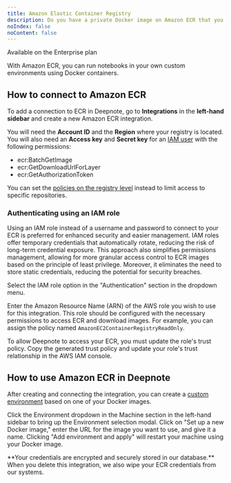 ```yaml
---
title: Amazon Elastic Container Registry
description: Do you have a private Docker image on Amazon ECR that you want to use in Deepnote? No problem. Follow these steps use your custom environment.
noIndex: false
noContent: false
---
```


<Callout status="info">
Available on the Enterprise plan
</Callout>

With Amazon ECR, you can run notebooks in your own custom environments using Docker containers.

## How to connect to Amazon ECR

To add a connection to ECR in Deepnote, go to **Integrations** in the **left-hand sidebar** and create a new Amazon ECR integration.

You will need the **Account ID** and the **Region** where your registry is located. You will also need an **Access key** and **Secret key** for an [IAM user](https://docs.aws.amazon.com/IAM/latest/UserGuide/id_users_create.html) with the following permissions:

- ecr:BatchGetImage
- ecr:GetDownloadUrlForLayer
- ecr:GetAuthorizationToken

You can set the [policies on the registry level](https://docs.aws.amazon.com/AmazonECR/latest/userguide/repository-policy-examples.html) instead to limit access to specific repositories.

### Authenticating using an IAM role

Using an IAM role instead of a username and password to connect to your ECR is preferred for enhanced security and easier management. IAM roles offer temporary credentials that automatically rotate, reducing the risk of long-term credential exposure. This approach also simplifies permissions management, allowing for more granular access control to ECR images based on the principle of least privilege. Moreover, it eliminates the need to store static credentials, reducing the potential for security breaches.

Select the IAM role option in the "Authentication" section in the dropdown menu.

Enter the Amazon Resource Name (ARN) of the AWS role you wish to use for this integration. This role should be configured with the necessary permissions to access ECR and download images. For example, you can assign the policy named `AmazonEC2ContainerRegistryReadOnly`.

To allow Deepnote to access your ECR, you must update the role's trust policy. Copy the generated trust policy and update your role's trust relationship in the AWS IAM console.

## How to use Amazon ECR in Deepnote

After creating and connecting the integration, you can create a [custom environment](/docs/custom-environment) based on one of your Docker images.

Click the Environment dropdown in the Machine section in the left-hand sidebar to bring up the Environment selection modal. Click on "Set up a new Docker image," enter the URL for the image you want to use, and give it a name. Clicking "Add environment and apply" will restart your machine using your Docker image.

<Callout status="info">
**Your credentials are encrypted and securely stored in our database.** When you delete this integration, we also wipe your ECR credentials from our systems.
</Callout>
